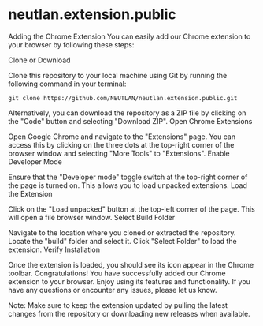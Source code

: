# neutlan.extension.public
Adding the Chrome Extension
You can easily add our Chrome extension to your browser by following these steps:

Clone or Download

Clone this repository to your local machine using Git by running the following command in your terminal:
```
git clone https://github.com/NEUTLAN/neutlan.extension.public.git
```
Alternatively, you can download the repository as a ZIP file by clicking on the "Code" button and selecting "Download ZIP".
Open Chrome Extensions

Open Google Chrome and navigate to the "Extensions" page. You can access this by clicking on the three dots at the top-right corner of the browser window and selecting "More Tools" to "Extensions".
Enable Developer Mode

Ensure that the "Developer mode" toggle switch at the top-right corner of the page is turned on. This allows you to load unpacked extensions.
Load the Extension

Click on the "Load unpacked" button at the top-left corner of the page. This will open a file browser window.
Select Build Folder

Navigate to the location where you cloned or extracted the repository. Locate the "build" folder and select it.
Click "Select Folder" to load the extension.
Verify Installation

Once the extension is loaded, you should see its icon appear in the Chrome toolbar.
Congratulations! You have successfully added our Chrome extension to your browser. Enjoy using its features and functionality. If you have any questions or encounter any issues, please let us know.

Note: Make sure to keep the extension updated by pulling the latest changes from the repository or downloading new releases when available.
